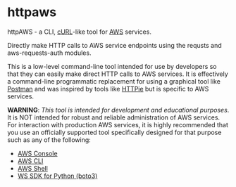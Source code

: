# httpaws
httpAWS - a CLI, [cURL](https://curl.haxx.se)-like tool for [AWS](https://aws.amazon.com) services.

Directly make HTTP calls to AWS service endpoints using the requsts and aws-requests-auth modules.

This is a low-level command-line tool intended for use by developers so that they can easily make direct HTTP calls
to AWS services.  It is effectively a command-line programmatic replacement for using a graphical tool like 
[Postman](https://www.getpostman.com) and was inspired by tools like [HTTPie](https://httpie.org) but is specific to 
AWS services.

**WARNING**: *This tool is intended for development and educational purposes*.  It is NOT intended for robust and reliable
administration of AWS services.  For interaction with production AWS services, it is highly recommended that you use an
officially supported tool specifically designed for that purpose such as any of the following:
- [AWS Console](https://aws.amazon.com/console)
- [AWS CLI](https://aws.amazon.com/cli/)
- [AWS Shell](https://github.com/awslabs/aws-shell)
- [WS SDK for Python (boto3)](https://aws.amazon.com/sdk-for-python/)
